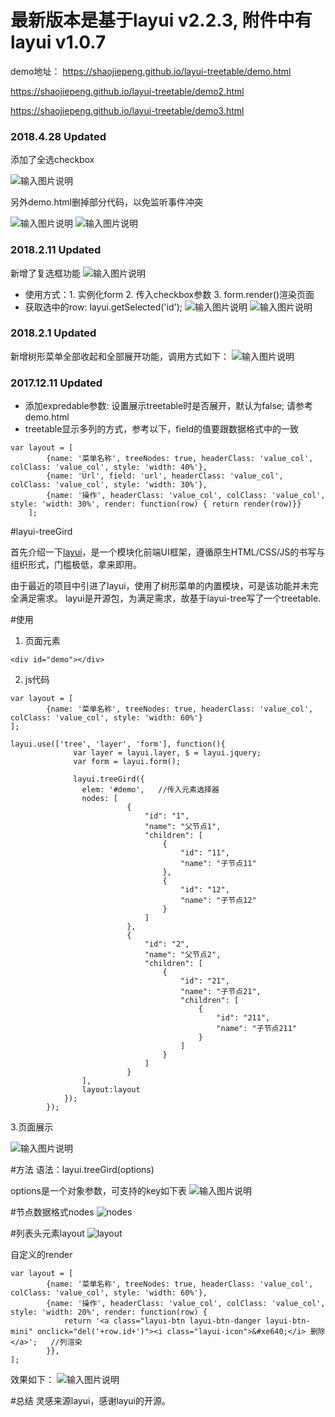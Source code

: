 # **最新版本是基于layui v2.2.3, 附件中有layui v1.0.7** 
demo地址：
https://shaojiepeng.github.io/layui-treetable/demo.html

https://shaojiepeng.github.io/layui-treetable/demo2.html

https://shaojiepeng.github.io/layui-treetable/demo3.html

### 2018.4.28 Updated
添加了全选checkbox

![输入图片说明](https://gitee.com/uploads/images/2018/0428/162740_290e1b57_980808.png "屏幕截图.png")

另外demo.html删掉部分代码，以免监听事件冲突

![输入图片说明](https://gitee.com/uploads/images/2018/0428/162914_af28fc70_980808.png "屏幕截图.png")
![输入图片说明](https://gitee.com/uploads/images/2018/0428/162952_51ec9874_980808.png "屏幕截图.png")



### 2018.2.11 Updated
新增了复选框功能
![输入图片说明](https://gitee.com/uploads/images/2018/0211/142056_95ca72f8_980808.png "3.png")

- 使用方式：1. 实例化form 2. 传入checkbox参数 3. form.render()渲染页面
- 获取选中的row: layui.getSelected('id');
![输入图片说明](https://gitee.com/uploads/images/2018/0211/130206_ec642979_980808.png "1.png")
![输入图片说明](https://gitee.com/uploads/images/2018/0211/130310_bc3c9c4f_980808.png "2.png")

### 2018.2.1 Updated
新增树形菜单全部收起和全部展开功能，调用方式如下：
![输入图片说明](https://gitee.com/uploads/images/2018/0201/164613_9a74b476_980808.png "微信图片_20180201164558.png")

### 2017.12.11 Updated
- 添加expredable参数: 设置展示treetable时是否展开，默认为false; 请参考demo.html
- treetable显示多列的方式，参考以下，field的值要跟数据格式中的一致
```
var layout = [
        {name: '菜单名称', treeNodes: true, headerClass: 'value_col', colClass: 'value_col', style: 'width: 40%'},
        {name: 'Url', field: 'url', headerClass: 'value_col', colClass: 'value_col', style: 'width: 30%'},
        {name: '操作', headerClass: 'value_col', colClass: 'value_col', style: 'width: 30%', render: function(row) { return render(row)}}
    ];
```



#layui-treeGird

首先介绍一下[layui](https://www.layui.com/)，是一个模块化前端UI框架，遵循原生HTML/CSS/JS的书写与组织形式，门槛极低，拿来即用。

由于最近的项目中引进了layui，使用了树形菜单的内置模块，可是该功能并未完全满足需求。
layui是开源包，为满足需求，故基于layui-tree写了一个treetable.


#使用
1. 页面元素
```
<div id="demo"></div>
```
2. js代码
```
var layout = [
        {name: '菜单名称', treeNodes: true, headerClass: 'value_col', colClass: 'value_col', style: 'width: 60%'}
];
```

```
layui.use(['tree', 'layer', 'form'], function(){
              var layer = layui.layer, $ = layui.jquery;
              var form = layui.form();
          
              layui.treeGird({
                elem: '#demo',   //传入元素选择器
                nodes: [
                          {
                              "id": "1",
                              "name": "父节点1",
                              "children": [
                                  {
                                      "id": "11",
                                      "name": "子节点11"
                                  },
                                  {
                                      "id": "12",
                                      "name": "子节点12"
                                  }
                              ]
                          },
                          {
                              "id": "2",
                              "name": "父节点2",
                              "children": [
                                  {
                                      "id": "21",
                                      "name": "子节点21",
                                      "children": [
                                          {
                                              "id": "211",
                                              "name": "子节点211"
                                          }
                                      ]
                                  }
                              ]
                          }
                ],
                layout:layout
            });
        });
```


3.页面展示

![输入图片说明](https://git.oschina.net/uploads/images/2017/0523/144746_e6c438e1_980808.png "在这里输入图片标题")


#方法
语法：layui.treeGird(options)

options是一个对象参数，可支持的key如下表
![输入图片说明](https://git.oschina.net/uploads/images/2017/0523/150434_c4a6586b_980808.png "在这里输入图片标题")


#节点数据格式nodes
![nodes](https://git.oschina.net/uploads/images/2017/0523/151002_4ea8f20a_980808.png "在这里输入图片标题")


#列表头元素layout
![layout](https://git.oschina.net/uploads/images/2017/0523/151627_46e0ad19_980808.png "在这里输入图片标题")

自定义的render
```
var layout = [
        {name: '菜单名称', treeNodes: true, headerClass: 'value_col', colClass: 'value_col', style: 'width: 60%'},
        {name: '操作', headerClass: 'value_col', colClass: 'value_col', style: 'width: 20%', render: function(row) {
            return '<a class="layui-btn layui-btn-danger layui-btn-mini" onclick="del('+row.id+')"><i class="layui-icon">&#xe640;</i> 删除</a>';   //列渲染
        }},
];
```

效果如下：
![输入图片说明](https://git.oschina.net/uploads/images/2017/0523/151846_9790e8b3_980808.png "在这里输入图片标题")


#总结
灵感来源layui，感谢layui的开源。
